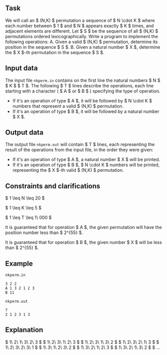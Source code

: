 ## Task 

We will call an $ (N,K) $ permutation a sequence of $ N \cdot K $ where each number between $ 1 $ and $ N $ appears exactly $ K $ times, and adjacent elements are different. Let $ S $ be the sequence of all $ (N,K) $ permutations ordered lexicographically. Write a program to implement the following operations:
A. Given a valid $ (N,K) $ permutation, determine its position in the sequence $ S $.
B. Given a natural number $ X $, determine the $ X $-th permutation in the sequence $ S $. 

## Input data 

The input file `nkperm.in` contains on the first line the natural numbers $ N $ $ K $ $ T $. The following $ T $ lines describe the operations, each line starting with a character ( $ A $ or $ B $ ) specifying the type of operation.
- If it's an operation of type $ A $, it will be followed by $ N \cdot K $ numbers that represent a valid $ (N,K) $ permutation.
- If it's an operation of type $ B $, it will be followed by a natural number $ X $.

## Output data 

The output file `nkperm.out` will contain $ T $ lines, each representing the result of the operations from the input file, in the order they were given:
- If it's an operation of type $ A $, a natural number $ X $ will be printed.
- If it's an operation of type $ B $, $ N \cdot K $ numbers will be printed, representing the $ X $-th valid $ (N,K) $ permutation.

## Constraints and clarifications

$ 1 \leq N \leq 20 $

$ 1 \leq K \leq 5 $

$ 1 \leq T \leq 1\ 000 $

It is guaranteed that for operation $ A $, the given permutation will have the position number less than $ 2^{55} $.

It is guaranteed that for operation $ B $, the given number $ X $ will be less than $ 2^{55} $.

## Example 

`nkperm.in` 
```
3 2 2 
A 1 3 2 1 2 3 
B 11 
```

`nkperm.out` 
```
7 
2 1 2 3 1 3 
```

## Explanation 

$ 1\ 2\ 1\ 3\ 2\ 3 $
$ 1\ 2\ 3\ 1\ 2\ 3 $
$ 1\ 2\ 3\ 1\ 3\ 2 $
$ 1\ 2\ 3\ 2\ 1\ 3 $
$ 1\ 2\ 3\ 2\ 3\ 1 $
$ 1\ 3\ 1\ 2\ 3\ 2 $
$ 1\ 3\ 2\ 1\ 2\ 3 $
$ 1\ 3\ 2\ 1\ 3\ 2 $
$ ...